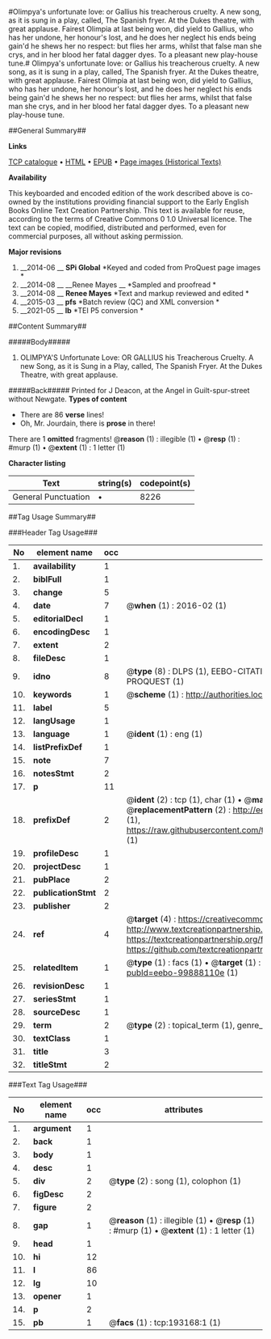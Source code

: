 #Olimpya's unfortunate love: or Gallius his treacherous cruelty. A new song, as it is sung in a play, called, The Spanish fryer. At the Dukes theatre, with great applause. Fairest Olimpia at last being won, did yield to Gallius, who has her undone, her honour's lost, and he does her neglect his ends being gain'd he shews her no respect: but flies her arms, whilst that false man she crys, and in her blood her fatal dagger dyes. To a pleasant new play-house tune.#
Olimpya's unfortunate love: or Gallius his treacherous cruelty. A new song, as it is sung in a play, called, The Spanish fryer. At the Dukes theatre, with great applause. Fairest Olimpia at last being won, did yield to Gallius, who has her undone, her honour's lost, and he does her neglect his ends being gain'd he shews her no respect: but flies her arms, whilst that false man she crys, and in her blood her fatal dagger dyes. To a pleasant new play-house tune.

##General Summary##

**Links**

[TCP catalogue](http://www.ota.ox.ac.uk/tcp/)  • 
[HTML](http://tei.it.ox.ac.uk/tcp/Texts-HTML/free/B27/B27599.html)  • 
[EPUB](http://tei.it.ox.ac.uk/tcp/Texts-EPUB/free/B27/B27599.epub) • 
[Page images (Historical Texts)](https://historicaltexts.jisc.ac.uk/eebo-99888110e)

**Availability**

This keyboarded and encoded edition of the work described above is co-owned by the
    institutions providing financial support to the Early English Books Online Text Creation
    Partnership. This text is available for reuse, according to the terms of  Creative Commons 0 1.0 Universal
    licence. The text can be copied, modified, distributed and performed, even for commercial
    purposes, all without asking permission.

**Major revisions**

1. __2014-06 __ __SPi Global__ *Keyed and coded from ProQuest page images *
1. __2014-08 __ __Renee Mayes __ *Sampled and proofread *
1. __2014-08 __ __Renee Mayes__ *Text and markup reviewed and edited *
1. __2015-03 __ __pfs__ *Batch review (QC) and XML conversion *
1. __2021-05 __ __lb__ *TEI P5 conversion *

##Content Summary##

#####Body#####

1. OLIMPYA'S Unfortunate Love: OR GALLIUS his Treacherous Cruelty. A new Song, as it is Sung in a Play, called, The Spanish Fryer. At the Dukes Theatre, with great applause.

#####Back#####
Printed for J Deacon, at the Angel in Guilt-spur-street without Newgate.
**Types of content**

  * There are 86 **verse** lines!
  * Oh, Mr. Jourdain, there is **prose** in there!

There are 1 **omitted** fragments! 
 @__reason__ (1) : illegible (1)  •  @__resp__ (1) : #murp (1)  •  @__extent__ (1) : 1 letter (1)

**Character listing**


|Text|string(s)|codepoint(s)|
|---|---|---|
|General Punctuation|•|8226|

##Tag Usage Summary##

###Header Tag Usage###

|No|element name|occ|attributes|
|---|---|---|---|
|1.|__availability__|1||
|2.|__biblFull__|1||
|3.|__change__|5||
|4.|__date__|7| @__when__ (1) : 2016-02 (1)|
|5.|__editorialDecl__|1||
|6.|__encodingDesc__|1||
|7.|__extent__|2||
|8.|__fileDesc__|1||
|9.|__idno__|8| @__type__ (8) : DLPS (1), EEBO-CITATION (1), VID (1), EEBO-PROQUEST (1), STC (3), PROQUEST (1)|
|10.|__keywords__|1| @__scheme__ (1) : http://authorities.loc.gov/ (1)|
|11.|__label__|5||
|12.|__langUsage__|1||
|13.|__language__|1| @__ident__ (1) : eng (1)|
|14.|__listPrefixDef__|1||
|15.|__note__|7||
|16.|__notesStmt__|2||
|17.|__p__|11||
|18.|__prefixDef__|2| @__ident__ (2) : tcp (1), char (1)  •  @__matchPattern__ (2) : ([0-9\-]+):([0-9IVX]+) (1), (.+) (1)  •  @__replacementPattern__ (2) : http://eebo.chadwyck.com/downloadtiff?vid=$1&page=$2 (1), https://raw.githubusercontent.com/textcreationpartnership/Texts/master/tcpchars.xml#$1 (1)|
|19.|__profileDesc__|1||
|20.|__projectDesc__|1||
|21.|__pubPlace__|2||
|22.|__publicationStmt__|2||
|23.|__publisher__|2||
|24.|__ref__|4| @__target__ (4) : https://creativecommons.org/publicdomain/zero/1.0/ (1), http://www.textcreationpartnership.org/docs/. (1), https://textcreationpartnership.org/faq/#faq05 (1), https://github.com/textcreationpartnership (1)|
|25.|__relatedItem__|1| @__type__ (1) : facs (1)  •  @__target__ (1) : https://data.historicaltexts.jisc.ac.uk/view?pubId=eebo-99888110e (1)|
|26.|__revisionDesc__|1||
|27.|__seriesStmt__|1||
|28.|__sourceDesc__|1||
|29.|__term__|2| @__type__ (2) : topical_term (1), genre_form (1)|
|30.|__textClass__|1||
|31.|__title__|3||
|32.|__titleStmt__|2||


###Text Tag Usage###

|No|element name|occ|attributes|
|---|---|---|---|
|1.|__argument__|1||
|2.|__back__|1||
|3.|__body__|1||
|4.|__desc__|1||
|5.|__div__|2| @__type__ (2) : song (1), colophon (1)|
|6.|__figDesc__|2||
|7.|__figure__|2||
|8.|__gap__|1| @__reason__ (1) : illegible (1)  •  @__resp__ (1) : #murp (1)  •  @__extent__ (1) : 1 letter (1)|
|9.|__head__|1||
|10.|__hi__|12||
|11.|__l__|86||
|12.|__lg__|10||
|13.|__opener__|1||
|14.|__p__|2||
|15.|__pb__|1| @__facs__ (1) : tcp:193168:1 (1)|
